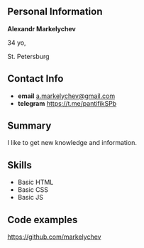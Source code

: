 ## Personal Information
**Alexandr Markelychev**

34 yo,

St. Petersburg
## Contact Info
- **email** a.markelychev@gmail.com
- **telegram** https://t.me/pantifikSPb
  
## Summary
I like to get new knowledge and information. 

## Skills
- Basic HTML
- Basic CSS
- Basic JS

## Code examples
https://github.com/markelychev

